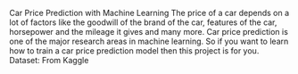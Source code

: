 Car Price Prediction with
Machine Learning
The price of a car depends on a lot of factors like the goodwill of
the brand of the car,
features of the car, horsepower and the mileage it gives and
many more. Car price
prediction is one of the major research areas in machine
learning. So if you want to learn
how to train a car price prediction model then this project is for
you.
Dataset: From Kaggle
